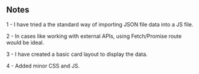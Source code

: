 ## Notes

1 - I have tried a the standard way of importing JSON file data into a JS file.

2 - In cases like working with external APIs, using Fetch/Promise route would be ideal.

3 - I have created a basic card layout to display the data.

4 - Added minor CSS and JS.
